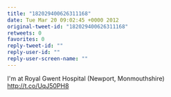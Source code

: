```yaml
---
title: "182029400626311168"
date: Tue Mar 20 09:02:45 +0000 2012
original-tweet-id: "182029400626311168"
retweets: 0
favorites: 0
reply-tweet-id: ""
reply-user-id: ""
reply-user-screen-name: ""
---
```

I'm at Royal Gwent Hospital (Newport, Monmouthshire) http://t.co/UqJ50PH8
